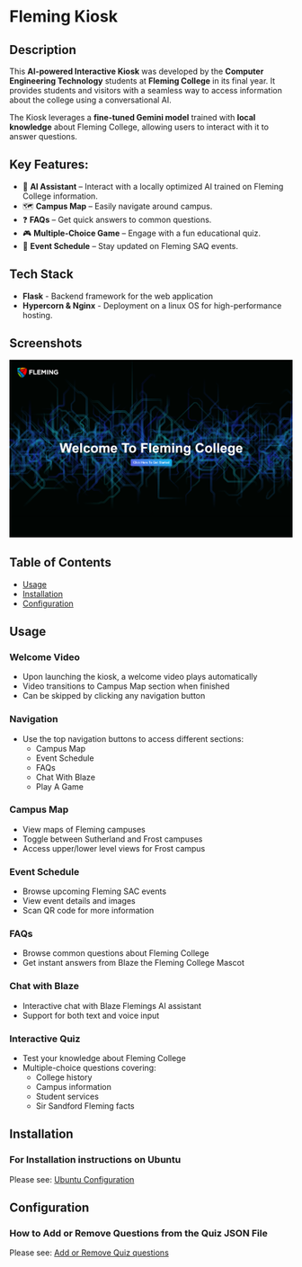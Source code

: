 # Fleming Kiosk 

## Description
This **AI-powered Interactive Kiosk** was developed by the **Computer Engineering Technology** students at
**Fleming College** in its final year. It provides students and visitors with a seamless way to access information about the college
using a conversational AI.

The Kiosk leverages a **fine-tuned Gemini model** trained with **local knowledge** about Fleming College, allowing users
to interact with it to answer questions.

## Key Features:

- 🧠 **AI Assistant** – Interact with a locally optimized AI trained on Fleming College information.  
- 🗺 **Campus Map** – Easily navigate around campus.  
- ❓ **FAQs** – Get quick answers to common questions.  
- 🎮 **Multiple-Choice Game** – Engage with a fun educational quiz.  
- 📅 **Event Schedule** – Stay updated on Fleming SAQ events.  

## Tech Stack
  * **Flask** - Backend framework for the web application
  *  **Hypercorn & Nginx** - Deployment on a linux OS for high-performance hosting.

## Screenshots
![Screenshot](/static/images/welcome_screen.png)

## Table of Contents
- [Usage](#usage)
- [Installation](#installation)
- [Configuration](#configuration)


## Usage

### Welcome Video
- Upon launching the kiosk, a welcome video plays automatically
- Video transitions to Campus Map section when finished
- Can be skipped by clicking any navigation button

### Navigation
- Use the top navigation buttons to access different sections:
  - Campus Map
  - Event Schedule
  - FAQs
  - Chat With Blaze
  - Play A Game

### Campus Map
- View maps of Fleming campuses
- Toggle between Sutherland and Frost campuses
- Access upper/lower level views for Frost campus

### Event Schedule
- Browse upcoming Fleming SAC events
- View event details and images
- Scan QR code for more information

### FAQs
- Browse common questions about Fleming College
- Get instant answers from Blaze the Fleming College Mascot

### Chat with Blaze
- Interactive chat with Blaze Flemings AI assistant
- Support for both text and voice input

### Interactive Quiz
- Test your knowledge about Fleming College
- Multiple-choice questions covering:
  - College history
  - Campus information
  - Student services
  - Sir Sandford Fleming facts


## Installation 

### For Installation instructions on Ubuntu
Please see: [Ubuntu Configuration](docs/ubuntu_configuration.md)



## Configuration
### How to Add or Remove Questions from the Quiz JSON File
Please see: [Add or Remove Quiz questions](docs/How_to_add_or_remove_questions.md)

